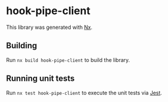 # hook-pipe-client

This library was generated with [Nx](https://nx.dev).

## Building

Run `nx build hook-pipe-client` to build the library.

## Running unit tests

Run `nx test hook-pipe-client` to execute the unit tests via [Jest](https://jestjs.io).
